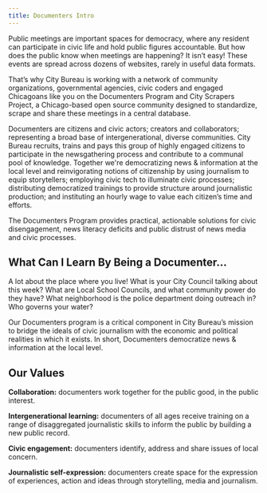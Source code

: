 ```yaml
---
title: Documenters Intro
---
```

Public meetings are important spaces for democracy, where any resident can participate in civic life and hold public figures accountable. But how does the public know when meetings are happening? It isn’t easy! These events are spread across dozens of websites, rarely in useful data formats.

That’s why City Bureau is working with a network of community organizations, governmental agencies, civic coders and engaged Chicagoans like you on the Documenters Program and City Scrapers Project, a Chicago-based open source community designed to standardize, scrape and share these meetings in a central database. 

Documenters are citizens and civic actors; creators and collaborators; representing a broad base of intergenerational, diverse communities. City Bureau recruits, trains and pays this group of highly engaged citizens to participate in the newsgathering process and contribute to a communal pool of knowledge. Together we're democratizing news & information at the local level and reinvigorating notions of citizenship by using journalism to equip storytellers; employing civic tech to illuminate civic processes; distributing democratized trainings to provide structure around journalistic production; and instituting an hourly wage to value each citizen’s time and efforts. 

The Documenters Program provides practical, actionable solutions for civic disengagement, news literacy deficits and public distrust of news media and civic processes.



## What Can I Learn By Being a Documenter...

A lot about the place where you live! What is your City Council talking about this week? What are Local School Councils, and what community power do they have? What neighborhood is the police department doing outreach in? Who governs your water?

Our Documenters program is a critical component in City Bureau’s mission to bridge the ideals of civic journalism with the economic and political realities in which it exists. In short, Documenters democratize news & information at the local level.



## Our Values

**Collaboration:** documenters work together for the public good, in the public interest.

**Intergenerational learning:** documenters of all ages receive training on a range of disaggregated journalistic skills to inform the public by building a new public record.

**Civic engagement:** documenters identify, address and share issues of local concern.

**Journalistic self-expression:** documenters create space for the expression of experiences, action and ideas through storytelling, media and journalism.
